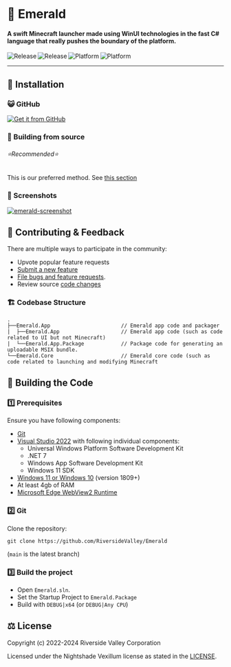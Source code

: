 # 💎 Emerald

#### A swift Minecraft launcher made using WinUI technologies in the fast C# language that really pushes the boundary of the platform.

<p align="center">
  <a title="GitHub Releases" target="_blank" href="https://github.com/RiversideValley/Emerald/releases">
    <img align="left" src="https://img.shields.io/github/v/release/RiversideValley/Emerald?include_prereleases" alt="Release" />
  </a>
  <a title="Repository Size" target="_blank" href="https://github.com/RiversideValley/Emerald/activity">
    <img align="left" src="https://img.shields.io/github/repo-size/RiversideValley/Emerald?color=%23cc0000" alt="Release" />
  </a>
  <a title="Platform" target="_blank" href="https://github.com/topics/windows">
    <img align="left" src="https://img.shields.io/badge/platform-windows-purple" alt="Platform" />
  </a>
  <a title="Language" target="_blank" href="https://github.com/RiversideValley/Emerald/search?l=c%23">
    <img align="left" src="https://img.shields.io/badge/language-c_sharp-green" alt="Platform" />
  </a>
</p>

<br/>

---

## 🎁 Installation

<!--### 🪟 Microsoft Store

<a title="Microsoft Store" href="https://apps.microsoft.com/store/detail/9PPC02GP33FT">
  <img src="https://user-images.githubusercontent.com/76810494/189479518-fc0f18a9-b0a4-4a63-8e7b-27a4284d93af.png" alt="Release" />
</a>-->

### 😺 GitHub

<a title="GitHub" href='https://github.com/RiversideValley/Emerald/releases/latest'>
  <img src='https://user-images.githubusercontent.com/74561130/160255105-5e32f911-574f-4cc4-b90b-8769099086e4.png'alt='Get it from GitHub' />
</a>

### 🔨 Building from source
###### ⭐Recommended⭐

This is our preferred method.
See [this section](#-building-the-code)

### 📸 Screenshots

[![emerald-screenshot](https://github.com/user-attachments/assets/eb65ec6e-3dce-46a9-8f0a-1ffaf9dc43c3)](https://github.com/RiversideValley/Emerald)

## 🦜 Contributing & Feedback

There are multiple ways to participate in the community:

- Upvote popular feature requests
- [Submit a new feature](https://github.com/RiversideValley/Emerald/pulls)
- [File bugs and feature requests](https://github.com/RiversideValley/Emerald/issues/new/choose).
- Review source [code changes](https://github.com/RiversideValley/Emerald/commits)

### 🏗️ Codebase Structure

```
.
├──Emerald.App                       // Emerald app code and packager
|  ├──Emerald.App                    // Emerald app code (such as code related to UI but not Minecraft)
|  └──Emerald.App.Package            // Package code for generating an uploadable MSIX bundle.
└──Emerald.Core                      // Emerald core code (such as code related to launching and modifying Minecraft
```

## 🔨 Building the Code

### 1️⃣ Prerequisites

Ensure you have following components:

- [Git](https://git-scm.com/)
- [Visual Studio 2022](https://visualstudio.microsoft.com/vs/) with following individual components:
  - Universal Windows Platform Software Development Kit
  - .NET 7
  - Windows App Software Development Kit
  - Windows 11 SDK
- [Windows 11 or Windows 10](https://www.microsoft.com/en-us/windows) (version 1809+)
- At least 4gb of RAM
- [Microsoft Edge WebView2 Runtime](https://developer.microsoft.com/en-us/microsoft-edge/webview2/)

### 2️⃣ Git

Clone the repository:

```git
git clone https://github.com/RiversideValley/Emerald
```
(`main` is the latest branch)

### 3️⃣ Build the project

- Open `Emerald.sln`.
- Set the Startup Project to `Emerald.Package`
- Build with `DEBUG|x64` (or `DEBUG|Any CPU`)

## ⚖️ License

Copyright (c) 2022-2024 Riverside Valley Corporation

Licensed under the Nightshade Vexillum license as stated in the [LICENSE](LICENSE.md).
